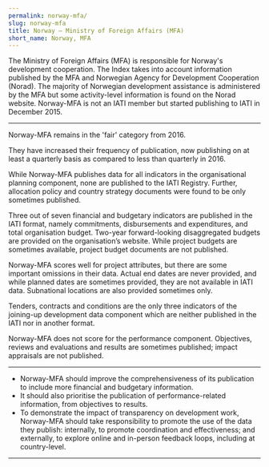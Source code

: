 ```yaml
---
permalink: norway-mfa/
slug: norway-mfa
title: Norway – Ministry of Foreign Affairs (MFA)
short_name: Norway, MFA
---
```


The Ministry of Foreign Affairs (MFA) is responsible for Norway's development cooperation. The Index takes into account information published by the MFA and Norwegian Agency for Development Cooperation (Norad). The majority of Norwegian development assistance is administered by the MFA but some activity-level information is found on the Norad website. Norway-MFA is not an IATI member but started publishing to IATI in December 2015.

---

Norway-MFA remains in the 'fair' category from 2016.

They have increased their frequency of publication, now publishing on at least a quarterly basis as compared to less than quarterly in 2016.

While Norway-MFA publishes data for all indicators in the organisational planning component, none are published to the IATI Registry. Further, allocation policy and country strategy documents were found to be only sometimes published.

Three out of seven financial and budgetary indicators are published in the IATI format, namely commitments, disbursements and expenditures, and total organisation budget. Two-year forward-looking disaggregated budgets are provided on the organisation’s website. While project budgets are sometimes available, project budget documents are not published.

Norway-MFA scores well for project attributes, but there are some important omissions in their data. Actual end dates are never provided, and while planned dates are sometimes provided, they are not available in IATI data. Subnational locations are also provided sometimes only.

Tenders, contracts and conditions are the only three indicators of the joining-up development data component which are neither published in the IATI nor in another format.

Norway-MFA does not score for the performance component. Objectives, reviews and evaluations and results are sometimes published; impact appraisals are not published.

---

 * Norway-MFA should improve the comprehensiveness of its publication to include more financial and budgetary information.
 * It should also prioritise the publication of performance-related information, from objectives to results.
 * To demonstrate the impact of transparency on development work, Norway-MFA should take responsibility to promote the use of the data they publish: internally, to promote coordination and effectiveness; and externally, to explore online and in-person feedback loops, including at country-level.

---
